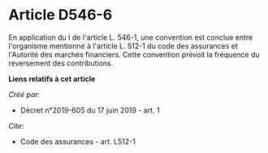 # Article D546-6

En application du I de l'article L. 546-1, une convention est conclue entre l'organisme mentionné à l'article L. 512-1 du
code des assurances et l'Autorité des marchés financiers. Cette convention prévoit la fréquence du reversement des
contributions.

**Liens relatifs à cet article**

_Créé par_:

  - Décret n°2019-605 du 17 juin 2019 - art. 1

_Cite_:

  - Code des assurances - art. L512-1
